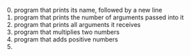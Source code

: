 0. program that prints its name, followed by a new line
1. program that prints the number of arguments passed into it
2. program that prints all arguments it receives
3. program that multiplies two numbers
4. program that adds positive numbers
5. 
